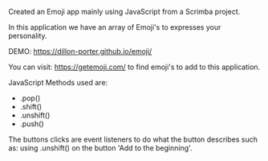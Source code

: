 Created an Emoji app mainly using JavaScript from a Scrimba project.

In this application we have an array of Emoji's to expresses your personality.

DEMO: https://dillon-porter.github.io/emoji/

You can visit: https://getemoji.com/ to find emoji's to add to this application.

JavaScript Methods used are:
- .pop()
- .shift()
- .unshift()
- .push()

The buttons clicks are event listeners to do what the button describes such as: using .unshift() on the button 'Add to the beginning'.

